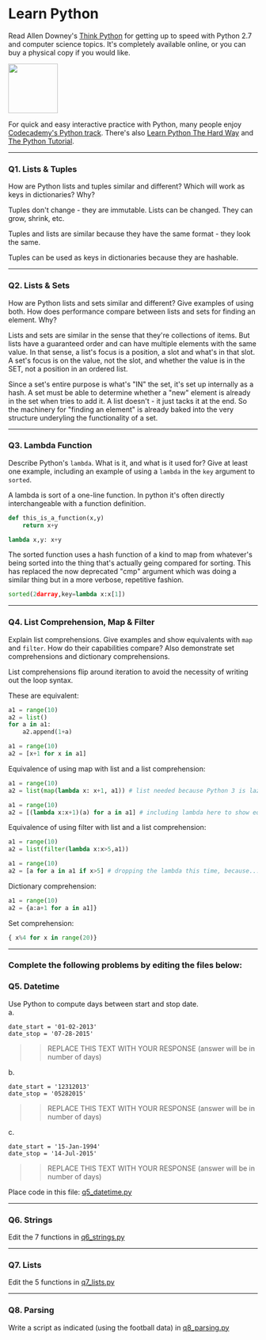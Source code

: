 # Learn Python

Read Allen Downey's [Think Python](http://www.greenteapress.com/thinkpython/) for getting up to speed with Python 2.7 and computer science topics. It's completely available online, or you can buy a physical copy if you would like.

<a href="http://www.greenteapress.com/thinkpython/"><img src="img/think_python.png" style="width: 100px;" target="_blank"></a>

For quick and easy interactive practice with Python, many people enjoy [Codecademy's Python track](http://www.codecademy.com/en/tracks/python). There's also [Learn Python The Hard Way](http://learnpythonthehardway.org/book/) and [The Python Tutorial](https://docs.python.org/2/tutorial/).

---

### Q1. Lists &amp; Tuples

How are Python lists and tuples similar and different? Which will work as keys in dictionaries? Why?

Tuples don't change - they are immutable.  Lists can be changed.  They can grow, shrink, etc.

Tuples and lists are similar because they have the same format - they look the same.

Tuples can be used as keys in dictionaries because they are hashable.

---

### Q2. Lists &amp; Sets

How are Python lists and sets similar and different? Give examples of using both. How does performance compare between lists and sets for finding an element. Why?

Lists and sets are similar in the sense that they're collections of items.  But lists have a guaranteed order and can have multiple elements with the same value.  In that sense, a list's focus is a position, a slot and what's in that slot.  A set's focus is on the value, not the slot, and whether the value is in the SET, not a position in an ordered list.

Since a set's entire purpose is what's "IN" the set, it's set up internally as a hash.  A set must be able to determine whether a "new" element is already in the set when tries to add it.  A list doesn't - it just tacks it at the end.  So the machinery for "finding an element" is already baked into the very structure underyling the functionality of a set.  


---

### Q3. Lambda Function

Describe Python's `lambda`. What is it, and what is it used for? Give at least one example, including an example of using a `lambda` in the `key` argument to `sorted`.

A lambda is sort of a one-line function.  In python it's often directly interchangeable with a function definition.

```python
def this_is_a_function(x,y)
	return x+y

lambda x,y: x+y

```

The sorted function uses a hash function of a kind to map from whatever's being sorted into the thing that's actually geing compared for sorting.  This has replaced the now deprecated "cmp" argument which was doing a similar thing but in a more verbose, repetitive fashion.

```python
sorted(2darray,key=lambda x:x[1])

```

---

### Q4. List Comprehension, Map &amp; Filter

Explain list comprehensions. Give examples and show equivalents with `map` and `filter`. How do their capabilities compare? Also demonstrate set comprehensions and dictionary comprehensions.

List comprehensions flip around iteration to avoid the necessity of writing out the loop syntax.

These are equivalent:

```python
a1 = range(10)
a2 = list()
for a in a1:
	a2.append(1+a)
```

```python
a1 = range(10)
a2 = [x+1 for x in a1]
```

Equivalence of using map with list and a list comprehension:

```python
a1 = range(10)
a2 = list(map(lambda x: x+1, a1)) # list needed because Python 3 is lazy here
```


```python
a1 = range(10)
a2 = [(lambda x:x+1)(a) for a in a1] # including lambda here to show equivalence - could have been a function call
```

Equivalence of using filter with list and a list comprehension:

```python
a1 = range(10)
a2 = list(filter(lambda x:x>5,a1))
```

```python
a1 = range(10)
a2 = [a for a in a1 if x>5] # dropping the lambda this time, because...
```

Dictionary comprehension:

```python
a1 = range(10)
a2 = {a:a+1 for a in a1]}
```

Set comprehension:
```python
{ x%4 for x in range(20)}
```

---

### Complete the following problems by editing the files below:

### Q5. Datetime
Use Python to compute days between start and stop date.   
a.  

```
date_start = '01-02-2013'    
date_stop = '07-28-2015'
```

>> REPLACE THIS TEXT WITH YOUR RESPONSE (answer will be in number of days)

b.  
```
date_start = '12312013'  
date_stop = '05282015'  
```

>> REPLACE THIS TEXT WITH YOUR RESPONSE (answer will be in number of days)

c.  
```
date_start = '15-Jan-1994'      
date_stop = '14-Jul-2015'  
```

>> REPLACE THIS TEXT WITH YOUR RESPONSE  (answer will be in number of days)

Place code in this file: [q5_datetime.py](python/q5_datetime.py)

---

### Q6. Strings
Edit the 7 functions in [q6_strings.py](python/q6_strings.py)

---

### Q7. Lists
Edit the 5 functions in [q7_lists.py](python/q7_lists.py)

---

### Q8. Parsing
Write a script as indicated (using the football data) in [q8_parsing.py](python/q8_parsing.py)





